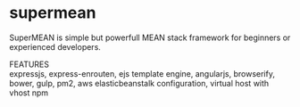 # supermean
SuperMEAN is simple but powerfull MEAN stack framework for beginners or experienced developers.

FEATURES  
 expressjs, express-enrouten, ejs template engine, angularjs, browserify, bower, gulp, pm2, aws elasticbeanstalk configuration, virtual host with vhost npm

